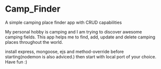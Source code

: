 # Camp_Finder
<p> A simple camping place finder app with CRUD capabilities <p>

 My personal hobby is camping and I am trying to discover awesome camping fields. This app helps me to find, add, update and delete camping places throughout the world.

 install express, mongoose, ejs and method-override before starting(nodemon is also adviced.)
 then start with local port of your choice. Have fun :)
